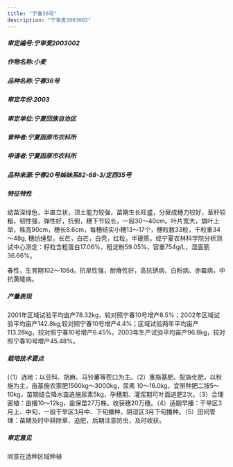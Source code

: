 ```yaml
---
title: "宁春36号"
description: "宁审麦2003002"
---
```

##### 审定编号:宁审麦2003002

##### 作物名称:小麦

##### 品种名称:宁春36号

##### 审定年份:2003

##### 审定单位:宁夏回族自治区

##### 育种者:宁夏固原市农科所

##### 申请者:宁夏固原市农科所

##### 品种来源:宁春20号姊妹系82-68-3/定西35号

##### 特征特性
 幼苗深绿色，半直立状，顶土能力较强，苗期生长旺盛，分蘖成穗力较好，茎秆较粗，韧性强，弹性好，抗倒，穗下节较长，一般30～40cm。叶片宽大，旗叶上举，株高90cm，穗长8.6cm，每穗结实小穗13～17个，穗粒数33粒，千粒重34～48g, 穗纺缍型，长芒，白芒，白壳，红粒，半硬质。经宁夏农林科学院分析测试中心测定：籽粒含粗蛋白17.06%，粗淀粉59.05%，容重754g/L，湿面筋36.66%。
春性，生育期102～108d。抗旱性强，耐瘠性好，高抗锈病、白粉病、赤霉病，中抗黄矮病。


##### 产量表现
2001年区域试验平均亩产78.32kg，较对照宁春10号增产8.5%；2002年区域试验平均亩产142.8kg,较对照宁春10号增产4.4%；区域试验两年平均亩产113.28kg，较对照宁春10号增产6.45%。2003年生产试验平均亩产96.8kg，较对照宁春10号增产45.48%。               

##### 栽培技术要点
(（1）选地：以豆科、胡麻、马铃薯等茬口为主。（2）重施基肥、配施化肥，以秋施为主，亩基施农家肥1500kg～3000kg，尿素 10～16.0kg，宜带种肥二铵5～10kg，苗期结合降水亩追施尿素5kg，孕穗期、灌浆期可叶面追肥2次。（3）合理密植：亩播10～12kg，亩保苗27万株，收获穗20万穗。（4）适期早播：干旱区3月上、中旬，一般干旱区3月中、下旬播种，阴湿区3月下旬播种。（5）田间管理：苗期及时中耕除草、追肥，后期注意防虫，及时收获。

##### 审定意见
同意在适种区域种植
